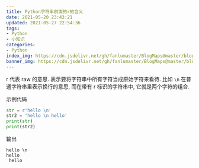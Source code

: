 ```yaml
---
title: Python字符串前面的r的含义
date: 2021-05-20 23:43:21
updated: 2021-05-27 22:54:36
tags:
- Python
- 小知识
categories:
- Python
index_img: https://cdn.jsdelivr.net/gh/fanlumaster/BlogMaps@master/blogs/pictures/20210527222525.png
banner_img: https://cdn.jsdelivr.net/gh/fanlumaster/BlogMaps@master/blogs/pictures/20210527222525.png
---
```


r 代表 raw 的意思. 表示要将字符串中所有字符当成原始字符来看待. 比如 `\n` 在普通字符串里表示换行的意思, 而在带有 r 标识的字符串中, 它就是两个字符的组合.

示例代码

```py
str = r'hello \n'
str2 = 'hello \n hello'
print(str)
print(str2)
```

输出

```
hello \n
hello 
 hello

```
